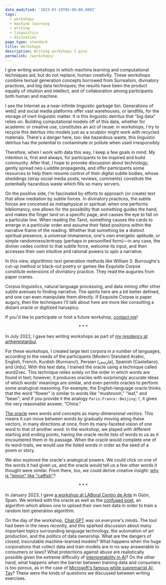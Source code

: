 ```yaml
---
date_modified: '2023-03-19T05:00:00.000Z'
tags:
  - workshops
  - machine learning
  - writing
  - linguistics
  - divination
page_type: standard
title: Workshops
description: Writing workshops I give
permalink: /workshops/
---
```


I give writing workshops in which machine learning and computational techniques aid, but do not replace, human creativity. These workshops combine textual generation concepts borrowed from Surrealism, divinatory practices, and big data techniques; the results have been the product equally of intuition and intellect, and of collaboration among participants both human and machine.

I see the Internet as a near-infinite linguistic garbage bin. Generations of web2 and social media platforms offer vast warehouses, or landfills, for the storage of inert linguistic matter. It is this linguistic detritus that "big data" relies on. Building computational models off of this data, whether for academic or creative use, constitutes an act of reuse: in workshops, I try to recycle this detritus into models just as a sculptor might work with recycled materials. There's a danger here, too: like hazardous waste, this linguistic detritus has the potential to contaminate or pollute when used irresponsibly.

Therefore, when I work with data this way, I keep a few goals in mind. My intention is, first and always, for participants to be inspired and build community. After that, I hope to provoke discussion about technology, gently spread neo-Luddite propaganda, and offer participants some resources to help them resume control of their digital subtle bodies, whose sheddings (stray social media posts, reviews, comments) constitute the potentially hazardous waste which fills so many servers.

On the positive side, I'm fascinated by efforts to approach (or create) text that allow mediation by subtle forces. In divinatory practices, the subtle forces are conceived as metaphysical or spiritual: when one performs bibliomancy, one allows for the possibility that something guides the hand, and makes the finger land on a specific page, and causes the eye to fall on a particular line. When reading the Tarot, something causes the cards to emerge in a particular order and assume their fated positions within the narrative frame of the reading. Whether that something be a distinct spiritual presence, a universal immanence, one's own energetic aptitude, or simple randomness/entropy (perhaps in personified form)—in any case, the diviner cedes control to that subtle force, welcome its input, and then accesses their own intuitive and rational powers to spin a narrative.

In this view, algorithmic text generation methods like William S. Burroughs's cut-up method or black-out poetry or games like Exquisite Corpse constitute extensions of divinatory practice. They read the auguries from paper cranes.

Corpus linguistics, natural language processing, and data mining offer other subtle avenues to finding narrative. The spirits here are a bit better defined, and one can even manipulate them directly. If Exquisite Corpse is paper augury, then the techniques I'll talk about here are more like consulting a distant oracle or digitized haruspicy.

If you'd like to participate or host a future workshop, [contact me](/contact/ "contact cory")!

<div style="text-align:center;">* * *</div>

In July 2022, I gave two writing workshops as part of [my residency at arthereistanbul](https://www.arthereistanbul.com/corymassaro "cory's resident page at arthereistanbul").

For these workshops, I created large text corpora in a number of languages, according to the needs of the participants \[Modern Standard Arabic, English, French, Kurdish (Kurmancî), Persian (فارسی), Spanish (Castellano), and Urdu]. With this text data, I trained the oracle using a technique called word2vec. This technique relies solely on the order in which words are found in text; however, it produces oracles with surprisingly accurate ideas of which words' meanings are similar, and even permits oracles to perform some analogical reasoning. For example, the English-language oracle thinks that the word "flower" is similar to words like "mushroom," "leaf," and "bean"; and if you provide it the analogy `Paris:France::Beijing:?`, it gives the very reasonable answer, "China."

[The oracle](/oracle/ "the language garbage oracle") sees words and concepts as many-dimensional vectors. This means it can move between words by gradually moving along these vectors, in many directions at once, from its many-faceted vision of one word to that of another word. In the workshop, we played with different starting and ending points, having the oracle recite lists of words to us as it encountered them in its passage. When the oracle would complete one of its word-trails, we would use the listed words in order as the seed of a poem or story.

We also explored the oracle's analogical powers. We could click on one of the words it had given us, and the oracle would tell us a few other words it thought were similar. From there, too, we could derive creative insight: [why is "lemon" like "catfish"](https://korybant.com/oracle/synonyms/en_combined/lemon "really though, why")?

<div style="text-align:center;">* * *</div>

In January 2023, I gave [a workshop at LABoral Centro de Arte](https://twitter.com/i/web/status/1617594339638509576 "twitter post by LABoral about my workshop ") in Gijón, Spain. We worked with the oracle as well as the [confused poet](/confused-poet/ "the confused poet"), an algorithm which allows one to upload their own text data in order to train a random text generation algorithm.

On the day of the workshop, [Chat GPT](https://en.wikipedia.org/wiki/ChatGPT "chatgpt :(") was on everyone's minds. The tool had been in the news recently, and this sparked discussion about many important topics surrounding language technology, the automation of art production, and the politics of data ownership. What are the dangers of closed, inscrutable machine-learned models? What happens when the huge corporations that collect data and train models are in no way answerable to consumers or laws? What protections against abuse are realistically possible given the extreme difficulty of [interpretability in AI](https://en.wikipedia.org/wiki/Explainable_artificial_intelligence "AI interpretability")? On the other hand, what happens when the barrier between training data and consumers is too porous, as in the case of [Microsoft's famous white supremacist AI, Tay](https://en.wikipedia.org/wiki/Tay_\(bot\) "bad robot")? These were the kinds of questions we discussed between writing exercises.
